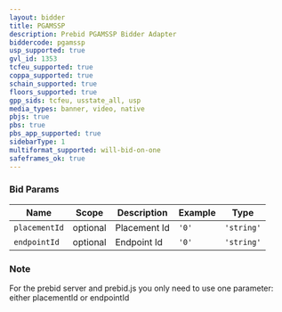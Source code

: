 ```yaml
---
layout: bidder
title: PGAMSSP
description: Prebid PGAMSSP Bidder Adapter
biddercode: pgamssp
usp_supported: true
gvl_id: 1353
tcfeu_supported: true
coppa_supported: true
schain_supported: true
floors_supported: true
gpp_sids: tcfeu, usstate_all, usp
media_types: banner, video, native
pbjs: true
pbs: true
pbs_app_supported: true
sidebarType: 1
multiformat_supported: will-bid-on-one
safeframes_ok: true
---
```


### Bid Params


| Name          | Scope    | Description           | Example   | Type      |
|---------------|----------|-----------------------|-----------|-----------|
| `placementId`      | optional | Placement Id         | `'0'`    | `'string'` |
| `endpointId`       | optional | Endpoint Id          | `'0'`    | `'string'` |

### Note

For the prebid server and prebid.js you only need to use one parameter: either placementId or endpointId
